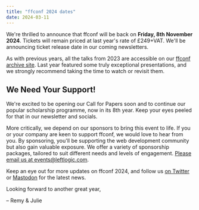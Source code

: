 ```yaml
---
title: "ffconf 2024 dates"
date: 2024-03-11
---
```


We're thrilled to announce that ffconf will be back on **Friday, 8th November 2024**. Tickets will remain priced at last year's rate of £249+VAT. We'll be announcing ticket release date in our coming newsletters.

As with previous years, all the talks from 2023 are accessible on our [ffconf archive site](https://ffconf.org/talks/?filter=&years=2023). Last year featured some truly exceptional presentations, and we strongly recommend taking the time to watch or revisit them.

## We Need Your Support!

We're excited to be opening our Call for Papers soon and to continue our popular scholarship programme, now in its 8th year. Keep your eyes peeled for that in our newsletter and socials.

More critically, we depend on our sponsors to bring this event to life.
If you or your company are keen to support ffconf, we would love to hear from you. By sponsoring, you'll be supporting the web development community but also gain valuable exposure. We offer a variety of sponsorship packages, tailored to suit different needs and levels of engagement. [Please email us at events@leftlogic.com](mailto:events@leftlogic.com?subject=sponsorship).

Keep an eye out for more updates on ffconf 2024, and follow us [on Twitter](https://twitter.com/ffconf) or [Mastodon](https://social.ffconf.org/@ffconf) for the latest news.

Looking forward to another great year,

– Remy & Julie
